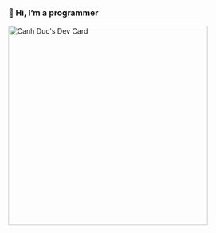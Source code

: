 ### 👋 Hi, I’m a programmer

<a href="https://app.daily.dev/Duccanhole"><img src="https://api.daily.dev/devcards/a4125b28450d453b82bef55d50d17567.png?r=4h6" width="400" alt="Canh Duc's Dev Card"/></a>
<!---
duccanhole/duccanhole is a ✨ special ✨ repository because its `README.md` (this file) appears on your GitHub profile.
You can click the Preview link to take a look at your changes.
--->
